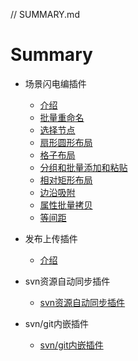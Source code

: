 // SUMMARY.md

# Summary
* 场景闪电编插件
    * [介绍](./场景闪电编/README.md)
    * [批量重命名](./场景闪电编/批量重命名/批量重命名.md)
    * [选择节点](./场景闪电编/选择节点[快捷键]/选择节点[快捷键].md)
    * [扇形圆形布局](./场景闪电编/扇形圆形布局/扇形圆形布局.md)
    * [格子布局](./场景闪电编/格子布局/格子布局.md)
    * [分组和批量添加和粘贴](./场景闪电编/批量添加和粘贴/批量添加和粘贴.md)
    * [相对矩形布局](./场景闪电编/相对矩形布局/相对矩形布局.md)
    * [边沿吸附](./场景闪电编/边沿吸附/边沿吸附.md)
    * [属性批量拷贝](./场景闪电编/属性批量拷贝/属性批量拷贝.md)
    * [等间距](./场景闪电编/等间距/等间距.md)

* 发布上传插件
    * [介绍](./发布上传插件/README.md)

* svn资源自动同步插件
    * [svn资源自动同步插件](./svn资源同步/README.md)

* svn/git内嵌插件
    * [svn/git内嵌插件](./svn_git内嵌插件/README.md)